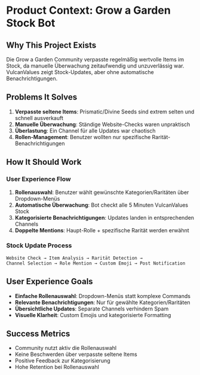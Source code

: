 # Product Context: Grow a Garden Stock Bot

## Why This Project Exists
Die Grow a Garden Community verpasste regelmäßig wertvolle Items im Stock, da manuelle Überwachung zeitaufwendig und unzuverlässig war. VulcanValues zeigt Stock-Updates, aber ohne automatische Benachrichtigungen.

## Problems It Solves
1. **Verpasste seltene Items**: Prismatic/Divine Seeds sind extrem selten und schnell ausverkauft
2. **Manuelle Überwachung**: Ständige Website-Checks waren unpraktisch
3. **Überlastung**: Ein Channel für alle Updates war chaotisch
4. **Rollen-Management**: Benutzer wollten nur spezifische Rarität-Benachrichtigungen

## How It Should Work
### User Experience Flow
1. **Rollenauswahl**: Benutzer wählt gewünschte Kategorien/Raritäten über Dropdown-Menüs
2. **Automatische Überwachung**: Bot checkt alle 5 Minuten VulcanValues Stock
3. **Kategorisierte Benachrichtigungen**: Updates landen in entsprechenden Channels
4. **Doppelte Mentions**: Haupt-Rolle + spezifische Rarität werden erwähnt

### Stock Update Process
```
Website Check → Item Analysis → Rarität Detection → 
Channel Selection → Role Mention → Custom Emoji → Post Notification
```

## User Experience Goals
- **Einfache Rollenauswahl**: Dropdown-Menüs statt komplexe Commands
- **Relevante Benachrichtigungen**: Nur für gewählte Kategorien/Raritäten
- **Übersichtliche Updates**: Separate Channels verhindern Spam
- **Visuelle Klarheit**: Custom Emojis und kategorisierte Formatting

## Success Metrics
- Community nutzt aktiv die Rollenauswahl
- Keine Beschwerden über verpasste seltene Items
- Positive Feedback zur Kategorisierung
- Hohe Retention bei Rollenauswahl